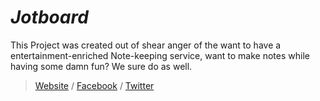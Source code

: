 # _Jotboard_
This Project was created out of shear anger of the want to have a entertainment-enriched Note-keeping service, want to make notes while having some damn fun? We sure do as well.

> [Website](https://jotboard.github.io/) / [Facebook](https://fb.me/Jotboard) / [Twitter](https://twitter.com/Jotboard)
